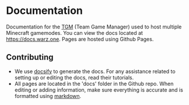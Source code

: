 # Documentation

Documentation for the [TGM](https://github.com/Warzone/TGM) (Team Game Manager) used to host multiple Minecraft gamemodes. You can view the docs located at https://docs.warz.one. Pages are hosted using Github Pages.

## Contributing

- We use [docsify](https://docsify.js.org/#/) to generate the docs. For any assistance related to setting up or editing the docs, read their tutorials.
- All pages are located in the 'docs' folder in the Github repo. When editing or adding information, make sure everything is accurate and is formatted using [markdown](https://guides.github.com/features/mastering-markdown/).
